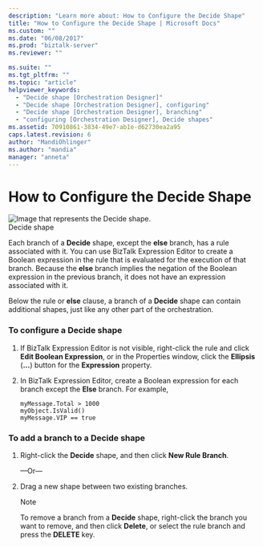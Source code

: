 ```yaml
---
description: "Learn more about: How to Configure the Decide Shape"
title: "How to Configure the Decide Shape | Microsoft Docs"
ms.custom: ""
ms.date: "06/08/2017"
ms.prod: "biztalk-server"
ms.reviewer: ""

ms.suite: ""
ms.tgt_pltfrm: ""
ms.topic: "article"
helpviewer_keywords: 
  - "Decide shape [Orchestration Designer]"
  - "Decide shape [Orchestration Designer], configuring"
  - "Decide shape [Orchestration Designer], branching"
  - "configuring [Orchestration Designer], Decide shapes"
ms.assetid: 70910861-3834-49e7-ab1e-d62730ea2a95
caps.latest.revision: 6
author: "MandiOhlinger"
ms.author: "mandia"
manager: "anneta"
---
```

# How to Configure the Decide Shape
![Image that represents the Decide shape.](../core/media/ebiz-orch-decide.gif "ebiz_orch_decide")  
Decide shape  
  
 Each branch of a **Decide** shape, except the **else** branch, has a rule associated with it. You can use BizTalk Expression Editor to create a Boolean expression in the rule that is evaluated for the execution of that branch. Because the **else** branch implies the negation of the Boolean expression in the previous branch, it does not have an expression associated with it.  
  
 Below the rule or **else** clause, a branch of a **Decide** shape can contain additional shapes, just like any other part of the orchestration.  
  
### To configure a Decide shape  
  
1.  If BizTalk Expression Editor is not visible, right-click the rule and click **Edit Boolean Expression**, or in the Properties window, click the **Ellipsis** (**...**) button for the **Expression** property.  
  
2.  In BizTalk Expression Editor, create a Boolean expression for each branch except the **Else** branch. For example,  
  
    ```  
    myMessage.Total > 1000  
    myObject.IsValid()  
    myMessage.VIP == true  
    ```  
  
### To add a branch to a Decide shape  
  
1.  Right-click the **Decide** shape, and then click **New Rule Branch**.  
  
     —Or—  
  
2.  Drag a new shape between two existing branches.  
  
    > [!NOTE]
    >  To remove a branch from a **Decide** shape, right-click the branch you want to remove, and then click **Delete**, or select the rule branch and press the **DELETE** key.
